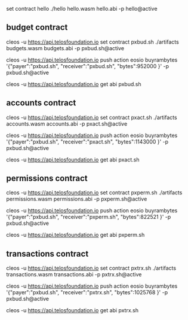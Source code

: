 
set contract hello ./hello hello.wasm hello.abi -p hello@active

## budget contract

cleos -u https://api.telosfoundation.io set contract pxbud.sh ./artifacts budgets.wasm budgets.abi -p pxbud.sh@active

cleos -u https://api.telosfoundation.io push action eosio buyrambytes '{"payer":"pxbud.sh", "receiver":"pxbud.sh", "bytes":952000 }' -p pxbud.sh@active

cleos -u https://api.telosfoundation.io get abi pxbud.sh

## accounts contract

cleos -u https://api.telosfoundation.io set contract pxact.sh ./artifacts accounts.wasm accounts.abi -p pxact.sh@active

cleos -u https://api.telosfoundation.io push action eosio buyrambytes '{"payer":"pxbud.sh", "receiver":"pxact.sh", "bytes":1143000 }' -p pxbud.sh@active

cleos -u https://api.telosfoundation.io get abi pxact.sh

## permissions contract

cleos -u https://api.telosfoundation.io set contract pxperm.sh ./artifacts permissions.wasm permissions.abi -p pxperm.sh@active

cleos -u https://api.telosfoundation.io push action eosio buyrambytes '{"payer":"pxbud.sh", "receiver":"pxperm.sh", "bytes":822521 }' -p pxbud.sh@active

cleos -u https://api.telosfoundation.io get abi pxperm.sh

## transactions contract

cleos -u https://api.telosfoundation.io set contract pxtrx.sh ./artifacts transactions.wasm transactions.abi -p pxtrx.sh@active

cleos -u https://api.telosfoundation.io push action eosio buyrambytes '{"payer":"pxbud.sh", "receiver":"pxtrx.sh", "bytes":1025768 }' -p pxbud.sh@active

cleos -u https://api.telosfoundation.io get abi pxtrx.sh